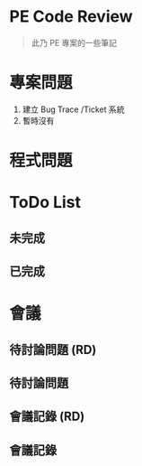 PE Code Review
=============================

> 此乃 PE 專案的一些筆記


# 專案問題
1. 建立 Bug Trace /Ticket 系統
1. 暫時沒有

# 程式問題


# ToDo List

## 未完成

## 已完成



會議
========================

待討論問題 (RD)
------------------------

待討論問題 
------------------------


會議記錄 (RD)
------------------------

會議記錄
------------------------
